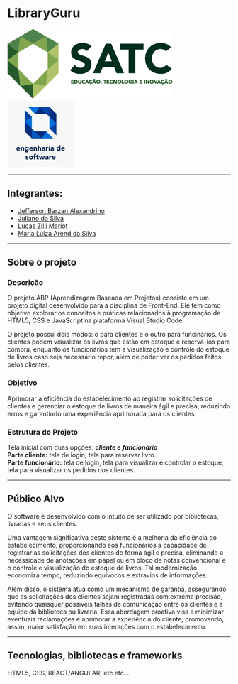 # LibraryGuru
![Logo](satclogo.png)           ![Logo](englogo.jpg) 

<hr>

## Integrantes:
- [Jefferson Barzan Alexandrino](https://github.com/JeffAlexandrino)
- [Juliano da Silva](https://github.com/ojulianos)
- [Lucas Zilli Mariot](https://github.com/llucaszm)
- [Maria Luíza Arend da Silva](https://github.com/maluarend)
<hr>

## Sobre o projeto
### Descrição
O projeto ABP (Aprendizagem Baseada em Projetos) consiste em um projeto digital desenvolvido para a disciplina de Front-End. Ele tem como objetivo explorar os conceitos e práticas relacionados à programação de HTML5, CSS e JavaScript na plataforma Visual Studio Code.

O projeto possui dois modos: o para clientes e o outro para funcinários. Os clientes podem visualizar os livros que estão em estoque e reservá-los para compra, enquanto os funcionários tem a visualização e controle do estoque de livros caso seja necessário repor, além de poder ver os pedidos feitos pelos clientes.

### Objetivo
Aprimorar a eficiência do estabelecimento ao registrar solicitações de clientes e gerenciar o estoque de livros de maneira ágil e precisa, reduzindo erros e garantindo uma experiência aprimorada para os clientes.

### Estrutura do Projeto 
Tela inicial com duas opções: ***cliente e funcionário*** <br>
**Parte cliente:** tela de login, tela para reservar livro. <br>
**Parte funcionário:** tela de login, tela para visualizar e controlar o estoque, tela para visualizar os pedidos dos clientes.
<hr>

## Público Alvo
O software é desenvolvido com o intuito de ser utilizado por bibliotecas, livrarias e seus clientes.

Uma vantagem significativa deste sistema é a melhoria da eficiência do estabelecimento, proporcionando aos funcionários a capacidade de registrar as solicitações dos clientes de forma ágil e precisa, eliminando a necessidade de anotações em papel ou em bloco de notas convencional e o controle e visualização do estoque de livros. Tal modernização economiza tempo, reduzindo equívocos e extravios de informações.

Além disso, o sistema atua como um mecanismo de garantia, assegurando que as solicitações dos clientes sejam registradas com extrema precisão, evitando quaisquer possíveis falhas de comunicação entre os clientes e a equipe da biblioteca ou livraria. Essa abordagem proativa visa a minimizar eventuais reclamações e aprimorar a experiência do cliente, promovendo, assim, maior satisfação em suas interações com o estabelecimento.

<hr>

## Tecnologias, bibliotecas e frameworks
HTML5, CSS, REACT/ANGULAR, etc etc...




